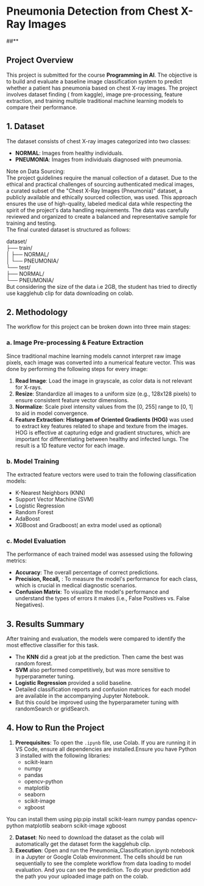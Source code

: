 # **Pneumonia Detection from Chest X-Ray Images** 

##**

## **Project Overview**

This project is submitted for the course **Programming in AI**. The objective is to build and evaluate a baseline image classification system to predict whether a patient has pneumonia based on chest X-ray images. The project involves dataset finding ( from kaggle), image pre-processing, feature extraction, and training multiple traditional machine learning models to compare their performance.

## **1\. Dataset**

The dataset consists of chest X-ray images categorized into two classes:

* **NORMAL**: Images from healthy individuals.  
* **PNEUMONIA**: Images from individuals diagnosed with pneumonia.

Note on Data Sourcing:  
The project guidelines require the manual collection of a dataset. Due to the ethical and practical challenges of sourcing authenticated medical images, a curated subset of the "Chest X-Ray Images (Pneumonia)" dataset, a publicly available and ethically sourced collection, was used. This approach ensures the use of high-quality, labeled medical data while respecting the spirit of the project's data handling requirements. The data was carefully reviewed and organized to create a balanced and representative sample for training and testing.  
The final curated dataset is structured as follows:

dataset/  
├── train/  
│   ├── NORMAL/  
│   └── PNEUMONIA/  
└── test/  
    ├── NORMAL/  
    └── PNEUMONIA/  
But considering the size of the data i.e 2GB, the student has tried to directly use kagglehub clip for data downloading on colab.

## **2\. Methodology**

The workflow for this project can be broken down into three main stages:

### **a. Image Pre-processing & Feature Extraction**

Since traditional machine learning models cannot interpret raw image pixels, each image was converted into a numerical feature vector. This was done by performing the following steps for every image:

1. **Read Image**: Load the image in grayscale, as color data is not relevant for X-rays.  
2. **Resize**: Standardize all images to a uniform size (e.g., 128x128 pixels) to ensure consistent feature vector dimensions.  
3. **Normalize**: Scale pixel intensity values from the \[0, 255\] range to \[0, 1\] to aid in model convergence.  
4. **Feature Extraction**: **Histogram of Oriented Gradients (HOG)** was used to extract key features related to shape and texture from the images. HOG is effective at capturing edge and gradient structures, which are important for differentiating between healthy and infected lungs. The result is a 1D feature vector for each image.

### **b. Model Training**

The extracted feature vectors were used to train the following classification models:

* K-Nearest Neighbors (KNN)  
* Support Vector Machine (SVM)  
* Logistic Regression  
* Random Forest  
* AdaBoost  
* XGBoost and Gradboost( an extra model used as optional) 

### **c. Model Evaluation**

The performance of each trained model was assessed using the following metrics:

* **Accuracy**: The overall percentage of correct predictions.  
* **Precision, Recall,** : To measure the model's performance for each class, which is crucial in medical diagnostic scenarios.  
* **Confusion Matrix**: To visualize the model's performance and understand the types of errors it makes (i.e., False Positives vs. False Negatives).

## **3\. Results Summary**

After training and evaluation, the models were compared to identify the most effective classifier for this task.

* The **KNN**  did a great job at the prediction. Then came the best was random forest.  
* **SVM** also performed competitively, but was more sensitive to hyperparameter tuning.  
* **Logistic Regression** provided a solid baseline.  
* Detailed classification reports and confusion matrices for each model are available in the accompanying Jupyter Notebook.  
* But this could be improved using the hyperparameter tuning with randomSearch or gridSearch.

## **4\. How to Run the Project**

1. **Prerequisites**: To open the `.ipynb` file, use Colab. If you are running it in VS Code, ensure all dependencies are installed.Ensure you have Python 3 installed with the following libraries:  
   * scikit-learn  
   * numpy  
   * pandas  
   * opencv-python  
   * matplotlib  
   * seaborn  
   * scikit-image  
   * xgboost

You can install them using pip:pip install scikit-learn numpy pandas opencv-python matplotlib seaborn scikit-image xgboost

2. **Dataset**: No need to download the dataset as the colab will automatically get the dataset form the kagglehub clip.  
3. **Execution**: Open and run the Pneumonia\_Classification.ipynb notebook in a Jupyter or Google Colab environment. The cells should be run sequentially to see the complete workflow from data loading to model evaluation. And you can see the prediction. To do your prediction add the path you your uploaded image path on the colab.
